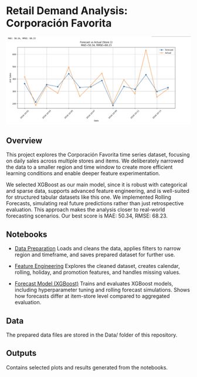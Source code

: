 # Retail Demand Analysis: Corporación Favorita
![Sample Forecast](Output/Forecast%20Result.png)

## Overview

This project explores the Corporación Favorita time series dataset, focusing on daily sales across multiple stores and items.
We deliberately narrowed the data to a smaller region and time window to create more efficient learning conditions and enable deeper feature experimentation.

We selected XGBoost as our main model, since it is robust with categorical and sparse data, supports advanced feature engineering, and is well-suited for structured tabular datasets like this one. We implemented Rolling Forecasts, simulating real future predictions rather than just retrospective evaluation. This approach makes the analysis closer to real-world forecasting scenarios.
Our best score is MAE: 50.34, RMSE: 68.23.

## Notebooks

- [Data Preparation](Notebooks/data_prep_Perishable.ipynb)
Loads and cleans the data, applies filters to narrow region and timeframe, and saves prepared dataset for further use.

- [Feature Engineering](Notebooks/Best_EDA_and_Feature_Engineering_Perishable.ipynb)
Explores the cleaned dataset, creates calendar, rolling, holiday, and promotion features, and handles missing values.

- [Forecast Model (XGBoost)](Notebooks/Best_MAE_October_Forecast_Produce_XGBoost.ipynb)
Trains and evaluates XGBoost models, including hyperparameter tuning and rolling forecast simulations. Shows how forecasts differ at item-store level compared to aggregated evaluation.

## Data

The prepared data files are stored in the Data/ folder of this repository.

## Outputs

Contains selected plots and results generated from the notebooks.
